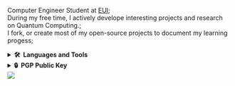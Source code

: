 Computer Engineer Student at [EUI](https://Eui.edu.eg);<br>
During my free time, I actively develope interesting projects and research on Quantum Computing.;<br>
I fork, or create most of my open-source projects to document my learning progess;<br>
  
<details>
  <summary><b>🛠️&nbsp;&nbsp;Languages&nbsp;and&nbsp;Tools</b></summary>
  <br/>
<p align="left">
  <a href="https://git-scm.com/" target="_blank">
    <img src="https://www.vectorlogo.zone/logos/git-scm/git-scm-icon.svg" alt="git" width="40" height="40"/>
  </a>
  <a href="https://www.cprogramming.com/" target="_blank">
    <img src="https://raw.githubusercontent.com/devicons/devicon/master/icons/c/c-original.svg" alt="c" width="40" height="40"/>
  </a>
  <a href="https://www.w3schools.com/cpp/" target="_blank">
    <img src="https://raw.githubusercontent.com/devicons/devicon/master/icons/cplusplus/cplusplus-original.svg" alt="cplusplus" width="40" height="40"/>
  </a>
  <a href="https://www.mathworks.com/products/matlab.html" target="_blank">
    <img src="https://upload.wikimedia.org/wikipedia/commons/2/21/Matlab_Logo.png" alt="matlab" width="40" height="40"/>
  </a>
  <a href="https://www.python.org" target="_blank">
    <img src="https://raw.githubusercontent.com/devicons/devicon/master/icons/python/python-original.svg" alt="python" width="40" height="40"/>
  </a>
  <a href="https://www.tensorflow.org/" target="_blank">
    <img src="https://www.vectorlogo.zone/logos/tensorflow/tensorflow-icon.svg" alt="tensorflow" width="40" height="40"/>
  </a>
  <a href="https://qiskit.org/" target="_blank">
    <img src="https://raw.githubusercontent.com/Qiskit/qiskit/master/docs/source/_static/images/qiskit-logo.png" alt="qiskit" width="40" height="40"/>
  </a>
  <a href="https://quantumai.google/cirq" target="_blank">
    <img src="https://avatars.githubusercontent.com/u/29150378?s=200&v=4" alt="cirq" width="40" height="40"/>
  </a>
</p>

</details>

<details>
  <summary><b>🔒&nbsp;&nbsp;PGP&nbsp;Public&nbsp;Key</b></summary>
  <br/>

```
-----BEGIN PGP PUBLIC KEY BLOCK-----

mQINBGGmrIIBEADVfU7GW4VS9JeV23W0WnI86mKoQMa1cP9yuCodqcwvPe28AFwl
br6Y8JbjEp+7qcVBQyDpQtNoh16ihJj4RMi0N1qIpYmhltkidrKay00Fiy2LqBMs
DawgOao3dYB2LvPz8fzu92gKU0X5YcRdoa9JCqzg5KNg1p7RkdSV1je5yhGX8sJY
DtpbFyie4O/xrM9B/CQbX35/kz7d570YiIvXcpBEjthOaEXA5nUl62bOT61F77Cu
+vNXyY18BtL+hpdLuXZ9OJA5OE0dsMjFnMhfjOqGx6mM0mkXJE2V0vNmCaAMwPhx
hf07WC2qnrL9Xk3Wk/aN5qczgyS6f6c7NCsZAwU4MCetgPIJ/o3BIWCyGMUxAqj4
7dzZvojmSb6fePL0VLLw1ZSxhqEniG22xuDEJgBuJyhFC4fkqdJbes2J+r0gMR6M
AL1xQSOFGo+QCrbdogXN8wE5yoneHSTuadEYgFK/zzXt6bzjb6msyIltz/f6Cvr3
IY4gO1kMo05TJQV9EMA5aby5E+AN1Wcjm1j4uCaTA7q2TMalEUGF60mLx7NOg3Gd
8eCBWn7+FGBraksnAmf/PbegV/e2h2LoM727tg0A5Nt+I8g3p4BF5xTVNQrAi1ni
zItSqnorW1cVwLNTU8uZLPKBdcqQihbR9xoJdh2qeJlY85syAxdE5ygo1QARAQAB
tCVBaG1lZCBIYXJoYXNoIDxMYWNlbnRpeEB0dXRhbm90YS5jb20+iQJOBBMBCAA4
FiEEUMj8q7U2Ji2H1DnlbmpCrRt2JdQFAmGmrIICGwMFCwkIBwIGFQoJCAsCBBYC
AwECHgECF4AACgkQbmpCrRt2JdS9LxAAjnoR3PeyVK335fMBRXEPQezrZAsehKKf
bB2eSVTBz6FBa40KS7sr8t4YDsGfSza398KyNXVhXKHTTVfAnWiihmsXb3pl60/+
qvjx8NmG86EVxekML2UJoxMsWUmjwOeBLwuerG76U8t/jVGBKGjjOgFcsh9cINRj
v8AufAUV4fstcz1w4xehVlFfYK/w0YkkpdIibUOL4IbI2gFTgTz4IwtvJ9GbjlfI
ixjdMcpedcSnsXO93Yts7FMddKyJxb/f1zFFZhZnAxWyfQAiZRqrnG5hoGHN3HMD
FyTlRFA7857wTj1VsxV0yU/+5VngaXJ0eJjdY18w3bfAj5ArIJMe9gHqMiszhNF+
+ixSRNylAcGBoPP1/Ko3X37WIXJ8mLWCaSgv50gd5wG97OPkfmQ59yjH+Z44bZAJ
A0ZS2pz7Rq9pblZ4r+ZDtgR7kwsM13PT0o4HBDhM3gW+7FnvnMHIhIQ7eCt39G0n
DK4yOLCyViRazqXN6c7Yv8HMOid+cfTxXPzkrWqgg3S3Y5sldJhJInKsiL8dHIb2
mc7+vziVTpdc3ctTvimwzJlwaMdcVKBbzaSrmLf3kk0zauULVgf9+lYuXjrbE84y
piAnOt1mC/lZAO0hH1oPqkMIeoM+UVL0UiaLT2jDg5MPralS4mNbM8prOEn0yb8T
H3BnwgoI5YC0IUFobWVkIEhhcmhhc2ggPGVtYWlsQGxhY2VudGl4Lm1lPokCTgQT
AQgAOBYhBFDI/Ku1NiYth9Q55W5qQq0bdiXUBQJiLhe2AhsDBQsJCAcCBhUKCQgL
AgQWAgMBAh4BAheAAAoJEG5qQq0bdiXUpCEP/37uyoIUFWvIAWBCTbOM2cpUDARq
MOmO9jShzEXuPyXzTYGeS4TVFKz5v8BbZrUTcHM7s94W0U1O59ms3ZvTcq4l4Uk/
Y4oYuCZiWMrcAeKzDa+hNL84bZNI4I/I0VLvF9zO1w1AXEy8Ti3RqMqkU0hq+3Pp
uA/bT4KsGMB4q62DfYFgvuL80xx0FTHAlcG8zbO5175hSIJ9Tunxp0H7cA9Js+zW
yIZBTq5i+F9S1mXQNFEa1QkL84WVhZuW3klyaNn6I62HfhmiHSR6Kw9Nr1BtoKTs
wToxOh8Y7cNpVF0iFCkGOTCX5XQtbw2JtKUVHhjglgs2Xo8UGlbbQM8oTQIf996t
gk9jyUjoxiIMaWrcya2JaKWP6CRq+b1XY5ROOFkUEdXZOT3aiARyvDP2rEkTQ2ri
aRlKZ4i9k13SL+Lbv3dLYLGqKQxRl4LSrypZcMHSiU71ie0KLkNRmP3zFSLW8wOU
CFtoR622lO1A7+yStjllAkMbseJYs0NqGuLM7SKHsKs9Wtg8hoqIjTaagVVghquV
YuTz1i/5IpM14fJ5KbmzPELVyYH6q0suyc81oOMrrIdV0R4tF5G08qVChP2BeFWp
JV9k+a5Dz/hamOG00kE/L0Bas/yevQVGE2Jjlu1IeKRHGHI8xEPlHqrbxgkDA8+d
7Rd4LQ7HMAGjM0/EuQINBGGmrIIBEADTjFe8d0ZW2SXuDU3dq+/4pUm3HJ6VqD1H
/lmIzoX/JxbTdqi9m8KEUpeegZIgWfhLCMfLf6qMAbcpFV2TL1o4DFmKgmYY6S7E
24eIXOW5gOcfdSUYW9Id/94SokeXbOEChK8/wkqUJzt2ddzyeC5Ju9NcgJOr/DRl
rIgC58rc8JhIKZ7Nzo6k2rxgISkq3BvdymEpWNP5lzLVhcXwnP6QFnSQtNhyqdFR
4HztQBBvRzI7CHc0BUdbtkMx9+bmi3k9mvQ13I9ZbsZ8CUM0Dds0eKHs/5wg5O7a
4N42MVfoRiRXsxcR73Wl2A3UcPvwAUAhoBbllzvXW1Rnm+b8kDc8LRLLXq0CB6Kv
fQpyL48PoJIcQb6z+GOkhwWB43/lmUxRw8VIhMIUmbzIcmwwKR57ARNG9w4qVjTd
BAywCIIzPLipvIXSzshOGBmF7l8mm7Zh7bhMZl6z1QNUNhug0PeDGYNgzNeFlFKh
5LinJ4sVnN4ml3IGu3VuOqkq1AN86wA+sFl6bCxymtxz676QkumkNq8zYH2h3o5m
ShbrF/CmSQijDbqz8FkW3cw7jw/omUZ/1qbZtpcdV0dggv8RLkhQytyzOOFFlYE3
+9cAc/uFmqjzeGSQ69iunslc7UQBcvH+iHz62n/XzAQnz7j0m9MZlI5A/c1Da2Jk
k1oQPxbTxwARAQABiQI2BBgBCAAgFiEEUMj8q7U2Ji2H1DnlbmpCrRt2JdQFAmGm
rIICGwwACgkQbmpCrRt2JdT8ag//fuvSZenCPHiS7L90At0bTaovHYNggxw8xwRa
mvLvSrMKEntJB+28T1dCPhwxXOoUsOMSHqfr5wbTOWf3V4+7y0keMHP6QXUFsZqM
NRI0WakxxiCxUg4xx+J7Jpfr4Kw+hmpsf4OmYbMAnuWo4MTEfOs4DA9zV0yB7no1
VpFLkyBA/z4gdmiSI4h+boXVebOLXMuL0qgYn8STTuR2YM06vVvOuOWZmEdhs/mC
PJDdWogaGzVMD9LHf3JQaNC76r7iuykqjRApoBu2Uah0wIfwxjE/ByO85XcIlaj0
/O34Th7/2hYH/oORiaqvf1JxlnXiYb8OdlMJkeFwYvfA7e9vbp4ra9dOapFmVvAe
unrlNSWYgWU2ny2E09ZnWPPNr0FGc3BreiH3chrvfsY0+YFdd911R/wVjE+6vzZx
ODqzWKNTOXkIumwAZ52ZxvXvRQf0GSvQT7+jGkkCL+ssjN+JUIxx0K712P+YB2pB
HVZHLNfZF+Jff8wz7ELebmFnC0BgmeujYY1y/8OZACKOF3hoyuWtYpVuTHYzODD3
pNF/km7jyDzw5gT8K4pbepXifU1wHfcAmmKPCCszIQ4xR4lmDg3GyYk/YFzozSM6
RebDRiPBONCcNbh3doqG2PtLDP2eebar+JnUMjwRIlKic72+2K5jg6cBM60M+Hgd
O9yZW2Y=
=It6r
-----END PGP PUBLIC KEY BLOCK-----
```
</details>

<img align="left" src="https://github-readme-stats.vercel.app/api?username=Gabrcodes&include_all_commits=true&show_icons=true&theme=radical&count_private=true&hide_border=true"/>
